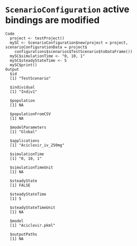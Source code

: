 # `ScenarioConfiguration` active bindings are modified

    Code
      project <- testProject()
      mySC <- ScenarioConfiguration$new(project = project, scenarioConfigurationData = project$
        configurations$scenarios$TestScenario$toDataFrame())
      mySC$simulationTime <- "0, 10, 1"
      mySC$steadyStateTime <- 5
      mySC$print()
    Output
      $id
      [1] "TestScenario"
      
      $individual
      [1] "Indiv1"
      
      $population
      [1] NA
      
      $populationFromCSV
      [1] NA
      
      $modelParameters
      [1] "Global"
      
      $applications
      [1] "Aciclovir_iv_250mg"
      
      $simulationTime
      [1] "0, 10, 1"
      
      $simulationTimeUnit
      [1] NA
      
      $steadyState
      [1] FALSE
      
      $steadyStateTime
      [1] 5
      
      $steadyStateTimeUnit
      [1] NA
      
      $model
      [1] "Aciclovir.pkml"
      
      $outputPaths
      [1] NA
      

